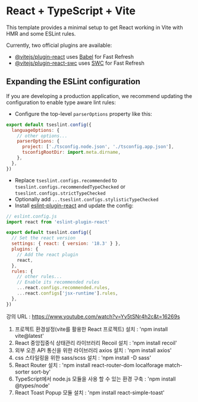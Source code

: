 # React + TypeScript + Vite

This template provides a minimal setup to get React working in Vite with HMR and some ESLint rules.

Currently, two official plugins are available:

- [@vitejs/plugin-react](https://github.com/vitejs/vite-plugin-react/blob/main/packages/plugin-react/README.md) uses [Babel](https://babeljs.io/) for Fast Refresh
- [@vitejs/plugin-react-swc](https://github.com/vitejs/vite-plugin-react-swc) uses [SWC](https://swc.rs/) for Fast Refresh

## Expanding the ESLint configuration

If you are developing a production application, we recommend updating the configuration to enable type aware lint rules:

- Configure the top-level `parserOptions` property like this:

```js
export default tseslint.config({
  languageOptions: {
    // other options...
    parserOptions: {
      project: ['./tsconfig.node.json', './tsconfig.app.json'],
      tsconfigRootDir: import.meta.dirname,
    },
  },
})
```

- Replace `tseslint.configs.recommended` to `tseslint.configs.recommendedTypeChecked` or `tseslint.configs.strictTypeChecked`
- Optionally add `...tseslint.configs.stylisticTypeChecked`
- Install [eslint-plugin-react](https://github.com/jsx-eslint/eslint-plugin-react) and update the config:

```js
// eslint.config.js
import react from 'eslint-plugin-react'

export default tseslint.config({
  // Set the react version
  settings: { react: { version: '18.3' } },
  plugins: {
    // Add the react plugin
    react,
  },
  rules: {
    // other rules...
    // Enable its recommended rules
    ...react.configs.recommended.rules,
    ...react.configs['jsx-runtime'].rules,
  },
})

```
강의 URL : https://www.youtube.com/watch?v=Yv5tSNr4h2c&t=16269s
1. 프로젝트 환경설정(vite를 활용한 React 프로젝트) 설치 : 'npm install vite@latest'
2. React 중앙집중식 상태관리 라이브러리 Recoil 설치 : 'npm install recoil'
3. 외부 오픈 API 통신을 위한 라이브러리 axios 설치 : 'npm install axios'
4. css 스타일링을 위한 sass/scss 설치 : 'npm install -D sass'
5. React Router 설치 : 'npm install react-router-dom localforage match-sorter sort-by'
6. TypeScript에서 node.js 모듈을 사용 할 수 있는 환경 구축 : 'npm install @types/node'
7. React Toast Popup 모듈 설치 : 'npm install react-simple-toast'

```
